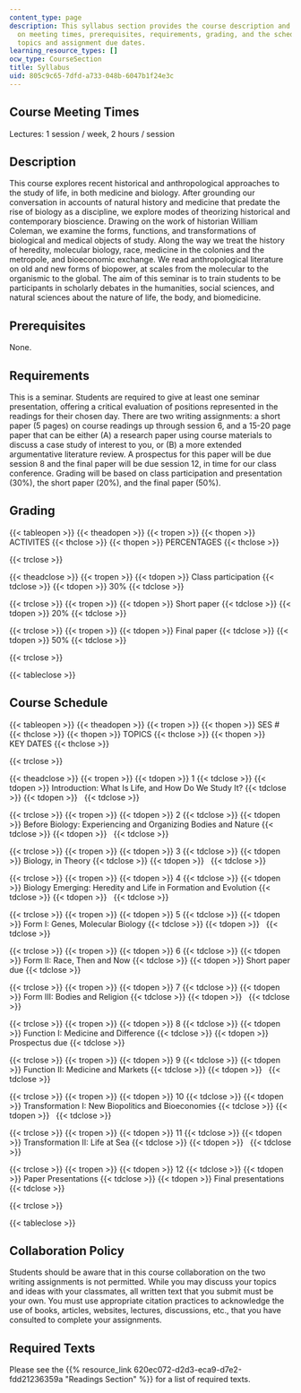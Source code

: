 ```yaml
---
content_type: page
description: This syllabus section provides the course description and information
  on meeting times, prerequisites, requirements, grading, and the schedule of lecture
  topics and assignment due dates.
learning_resource_types: []
ocw_type: CourseSection
title: Syllabus
uid: 805c9c65-7dfd-a733-048b-6047b1f24e3c
---
```


Course Meeting Times
--------------------

Lectures: 1 session / week, 2 hours / session

Description
-----------

This course explores recent historical and anthropological approaches to the study of life, in both medicine and biology. After grounding our conversation in accounts of natural history and medicine that predate the rise of biology as a discipline, we explore modes of theorizing historical and contemporary bioscience. Drawing on the work of historian William Coleman, we examine the forms, functions, and transformations of biological and medical objects of study. Along the way we treat the history of heredity, molecular biology, race, medicine in the colonies and the metropole, and bioeconomic exchange. We read anthropological literature on old and new forms of biopower, at scales from the molecular to the organismic to the global. The aim of this seminar is to train students to be participants in scholarly debates in the humanities, social sciences, and natural sciences about the nature of life, the body, and biomedicine.

Prerequisites
-------------

None.

Requirements
------------

This is a seminar. Students are required to give at least one seminar presentation, offering a critical evaluation of positions represented in the readings for their chosen day. There are two writing assignments: a short paper (5 pages) on course readings up through session 6, and a 15-20 page paper that can be either (A) a research paper using course materials to discuss a case study of interest to you, or (B) a more extended argumentative literature review. A prospectus for this paper will be due session 8 and the final paper will be due session 12, in time for our class conference. Grading will be based on class participation and presentation (30%), the short paper (20%), and the final paper (50%).

Grading
-------

{{< tableopen >}}
{{< theadopen >}}
{{< tropen >}}
{{< thopen >}}
ACTIVITES
{{< thclose >}}
{{< thopen >}}
PERCENTAGES
{{< thclose >}}

{{< trclose >}}

{{< theadclose >}}
{{< tropen >}}
{{< tdopen >}}
Class participation
{{< tdclose >}}
{{< tdopen >}}
30%
{{< tdclose >}}

{{< trclose >}}
{{< tropen >}}
{{< tdopen >}}
Short paper
{{< tdclose >}}
{{< tdopen >}}
20%
{{< tdclose >}}

{{< trclose >}}
{{< tropen >}}
{{< tdopen >}}
Final paper
{{< tdclose >}}
{{< tdopen >}}
50%
{{< tdclose >}}

{{< trclose >}}

{{< tableclose >}}

Course Schedule
---------------

{{< tableopen >}}
{{< theadopen >}}
{{< tropen >}}
{{< thopen >}}
SES #
{{< thclose >}}
{{< thopen >}}
TOPICS
{{< thclose >}}
{{< thopen >}}
KEY DATES
{{< thclose >}}

{{< trclose >}}

{{< theadclose >}}
{{< tropen >}}
{{< tdopen >}}
1
{{< tdclose >}}
{{< tdopen >}}
Introduction: What Is Life, and How Do We Study It?
{{< tdclose >}}
{{< tdopen >}}
 
{{< tdclose >}}

{{< trclose >}}
{{< tropen >}}
{{< tdopen >}}
2
{{< tdclose >}}
{{< tdopen >}}
Before Biology: Experiencing and Organizing Bodies and Nature
{{< tdclose >}}
{{< tdopen >}}
 
{{< tdclose >}}

{{< trclose >}}
{{< tropen >}}
{{< tdopen >}}
3
{{< tdclose >}}
{{< tdopen >}}
Biology, in Theory
{{< tdclose >}}
{{< tdopen >}}
 
{{< tdclose >}}

{{< trclose >}}
{{< tropen >}}
{{< tdopen >}}
4
{{< tdclose >}}
{{< tdopen >}}
Biology Emerging: Heredity and Life in Formation and Evolution
{{< tdclose >}}
{{< tdopen >}}
 
{{< tdclose >}}

{{< trclose >}}
{{< tropen >}}
{{< tdopen >}}
5
{{< tdclose >}}
{{< tdopen >}}
Form I: Genes, Molecular Biology
{{< tdclose >}}
{{< tdopen >}}
 
{{< tdclose >}}

{{< trclose >}}
{{< tropen >}}
{{< tdopen >}}
6
{{< tdclose >}}
{{< tdopen >}}
Form II: Race, Then and Now
{{< tdclose >}}
{{< tdopen >}}
Short paper due
{{< tdclose >}}

{{< trclose >}}
{{< tropen >}}
{{< tdopen >}}
7
{{< tdclose >}}
{{< tdopen >}}
Form III: Bodies and Religion
{{< tdclose >}}
{{< tdopen >}}
 
{{< tdclose >}}

{{< trclose >}}
{{< tropen >}}
{{< tdopen >}}
8
{{< tdclose >}}
{{< tdopen >}}
Function I: Medicine and Difference
{{< tdclose >}}
{{< tdopen >}}
Prospectus due
{{< tdclose >}}

{{< trclose >}}
{{< tropen >}}
{{< tdopen >}}
9
{{< tdclose >}}
{{< tdopen >}}
Function II: Medicine and Markets
{{< tdclose >}}
{{< tdopen >}}
 
{{< tdclose >}}

{{< trclose >}}
{{< tropen >}}
{{< tdopen >}}
10
{{< tdclose >}}
{{< tdopen >}}
Transformation I: New Biopolitics and Bioeconomies
{{< tdclose >}}
{{< tdopen >}}
 
{{< tdclose >}}

{{< trclose >}}
{{< tropen >}}
{{< tdopen >}}
11
{{< tdclose >}}
{{< tdopen >}}
Transformation II: Life at Sea
{{< tdclose >}}
{{< tdopen >}}
 
{{< tdclose >}}

{{< trclose >}}
{{< tropen >}}
{{< tdopen >}}
12
{{< tdclose >}}
{{< tdopen >}}
Paper Presentations
{{< tdclose >}}
{{< tdopen >}}
Final presentations
{{< tdclose >}}

{{< trclose >}}

{{< tableclose >}}

Collaboration Policy
--------------------

Students should be aware that in this course collaboration on the two writing assignments is not permitted. While you may discuss your topics and ideas with your classmates, all written text that you submit must be your own. You must use appropriate citation practices to acknowledge the use of books, articles, websites, lectures, discussions, etc., that you have consulted to complete your assignments.

Required Texts
--------------

Please see the {{% resource_link 620ec072-d2d3-eca9-d7e2-fdd21236359a "Readings Section" %}} for a list of required texts.